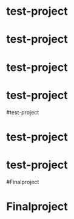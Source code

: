 # test-project
# test-project
# test-project
# test-project
#test-project
# test-project
# test-project
#Finalproject
# Finalproject

